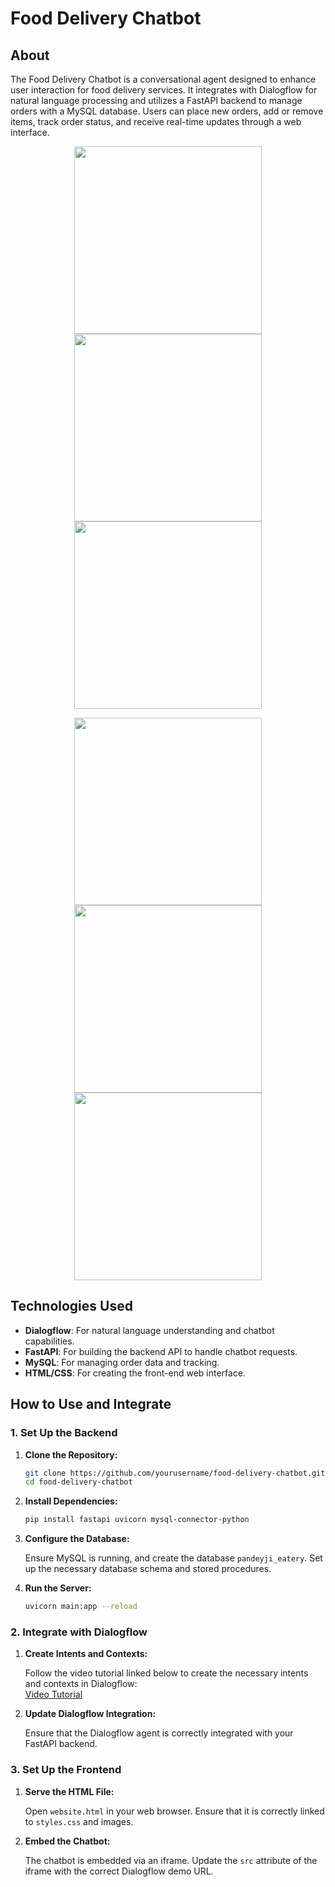 # Food Delivery Chatbot

## About

The Food Delivery Chatbot is a conversational agent designed to enhance user interaction for food delivery services. It integrates with Dialogflow for natural language processing and utilizes a FastAPI backend to manage orders with a MySQL database. Users can place new orders, add or remove items, track order status, and receive real-time updates through a web interface.

<p align="center">
  <img src="https://github.com/user-attachments/assets/3667e414-5362-43af-aef5-91b5f6a0a6a2" width="300" />
  <img src="https://github.com/user-attachments/assets/d54615fe-9fe6-447c-9db8-7c1ef701bd04" width="300" />
  <img src="https://github.com/user-attachments/assets/7c83bd2c-6fb2-47fc-94e1-1d7844f49c67" width="300" />
</p>

<p align="center">
  <img src="https://github.com/user-attachments/assets/8e367fb7-f490-4d8b-a3d8-f8b33dc376b5" width="300" />
  <img src="https://github.com/user-attachments/assets/e14ba4ce-b8aa-44fa-9e74-ec43930fff6c" width="300" />
  <img src="https://github.com/user-attachments/assets/b86894c6-fbec-420d-946e-3b1651d27bb0" width="300" />
</p>

## Technologies Used

- **Dialogflow**: For natural language understanding and chatbot capabilities.
- **FastAPI**: For building the backend API to handle chatbot requests.
- **MySQL**: For managing order data and tracking.
- **HTML/CSS**: For creating the front-end web interface.

## How to Use and Integrate

### 1. Set Up the Backend

1. **Clone the Repository:**

    ```bash
    git clone https://github.com/yourusername/food-delivery-chatbot.git
    cd food-delivery-chatbot
    ```

2. **Install Dependencies:**

    ```bash
    pip install fastapi uvicorn mysql-connector-python
    ```

3. **Configure the Database:**

    Ensure MySQL is running, and create the database `pandeyji_eatery`. Set up the necessary database schema and stored procedures.

4. **Run the Server:**

    ```bash
    uvicorn main:app --reload
    ```

### 2. Integrate with Dialogflow

1. **Create Intents and Contexts:**

    Follow the video tutorial linked below to create the necessary intents and contexts in Dialogflow:  
    [Video Tutorial](https://youtu.be/2e5pQqBvGco?si=GM7_rEKCmVRxlwM9)

2. **Update Dialogflow Integration:**

    Ensure that the Dialogflow agent is correctly integrated with your FastAPI backend.

### 3. Set Up the Frontend

1. **Serve the HTML File:**

    Open `website.html` in your web browser. Ensure that it is correctly linked to `styles.css` and images.

2. **Embed the Chatbot:**

    The chatbot is embedded via an iframe. Update the `src` attribute of the iframe with the correct Dialogflow demo URL.

